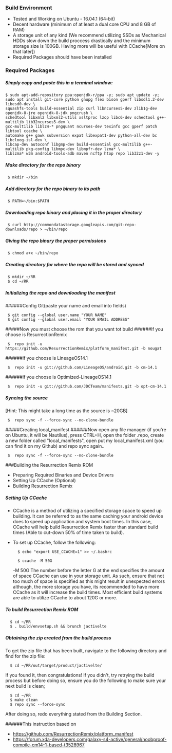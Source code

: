### Build Environment
- Tested and Working on  Ubuntu - 16.04.1 (64-bit)
- Decent hardware (minimum of at least a dual core CPU and 8 GB of RAM)
- A storage unit of any kind (We recommend utilizing SSDs as Mechanical HDDs slow down the build proccess drastically and the minimum storage size is 100GB. Having more will be useful with CCache[More on that later])
- Required Packages should have been installed

### Required Packages
##### Simply copy and paste this in a terminal window:
	$ sudo apt-add-repository ppa:openjdk-r/ppa -y; sudo apt update -y; sudo apt install git-core python gnupg flex bison gperf libsdl1.2-dev libesd0-dev \
	squashfs-tools build-essential zip curl libncurses5-dev zlib1g-dev openjdk-8-jre openjdk-8-jdk pngcrush \
	schedtool libxml2 libxml2-utils xsltproc lzop libc6-dev schedtool g++-multilib lib32ncurses5-dev \
	gcc-multilib liblz4-* pngquant ncurses-dev texinfo gcc gperf patch libtool ccache \
	automake g++ gawk subversion expat libexpat1-dev python-all-dev bc libcloog-isl-dev \
	libcap-dev autoconf libgmp-dev build-essential gcc-multilib g++-multilib pkg-config libmpc-dev libmpfr-dev lzma* \
	liblzma* w3m android-tools-adb maven ncftp htop repo lib32z1-dev -y

##### Make directory for the repo binary

     $ mkdir ~/bin

##### Add directory for the repo binary to its path

     $ PATH=~/bin:$PATH

##### Downloading repo binary and placing it in the proper directory

     $ curl http://commondatastorage.googleapis.com/git-repo-downloads/repo > ~/bin/repo

##### Giving the repo binary the proper permissions

     $ chmod a+x ~/bin/repo

##### Creating directory for where the repo will be stored and synced

     $ mkdir ~/RR 
     $ cd ~/RR
	  
##### Initializing the repo and downloading the manifest
######Config Git(paste your name and email into fields)

	 $ git config --global user.name "YOUR NAME" 
	 $ git config --global user.email "YOUR EMAIL ADDRESS"

#####Now you must choose the rom that you want tot build
######If you choose is ResurrectionRemix

	 $  repo init -u https://github.com/ResurrectionRemix/platform_manifest.git -b nougat
	 
######If you choose is LineageOS14.1

	 $  repo init -u git://github.com/LineageOS/android.git -b cm-14.1
######If you choose is Optimized-LineageOS14.1	 

	 $  repo init -u git://github.com/JDCTeam/manifests.git -b opt-cm-14.1
	 
##### Syncing the source
[Hint: This might take a long time as the source is ~20GB]

     $  repo sync -f --force-sync --no-clone-bundle
	 
#####Creating local_manifest
######Now open any file manager (if you're on Ubuntu, it will be Nautilus), press CTRL+H, open the folder .repo, create a new folder called "local_manifests", open put my local_manifest.xml (you can find it on my Github) and repo sync again..

	 $  repo sync -f --force-sync --no-clone-bundle
	 
###Building the Resurrection Remix ROM
- Preparing Required Binaries and Device Drivers
- Setting Up CCache (Optional)
- Building Resurrection Remix

##### Setting Up CCache
- CCache is a method of utilizing a specified storage space to speed up building. It can be referred to as the same caching your android device does to speed up application and system boot times. In this case, CCache will help build Resurrection Remix faster than standard build times (Able to cut-down 50% of time taken to build).
- To set up CCache, follow the following:


        $ echo "export USE_CCACHE=1" >> ~/.bashrc
      
        $ ccache -M 50G

     -M 50G
The number before the letter G at the end specifies the amount of space CCache can use in your storage unit. As such, ensure that not too much of space is specified as this might result in unexpected errors although, the more storage you have, its recommended to have more CCache as it will increase the build times. Most efficient build systems are able to utilize CCache to about 120G or more.

##### To build Resurrection Remix ROM

      $ cd ~/RR
      $ . build/envsetup.sh && brunch jactivelte

##### Obtaining the zip created from the build process
To get the zip file that has been built, navigate to the following directory and find for the zip file:

      $ cd ~/RR/out/target/product/jactivelte/

If you found it, then congratulations! If you didn't, try retrying the build process but before doing so, ensure you do the following to make sure your next build is clean;

      $ cd ~/RR
      $ make clean
      $ repo sync --force-sync

After doing so, redo everything stated from the Building Section.

######This instruction based on 

- https://github.com/ResurrectionRemix/platform_manifest
- https://forum.xda-developers.com/galaxy-s4-active/general/noobproof-compile-cm14-1-based-t3528967
